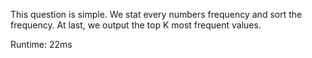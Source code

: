 This question is simple. We stat every numbers frequency and sort the frequency. At last, we output the top K most frequent values.

Runtime: 22ms
